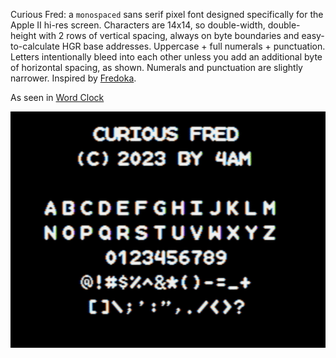 Curious Fred: a `monospaced` sans serif pixel font designed specifically for the Apple II hi-res screen. Characters are 14x14, so double-width, double-height with 2 rows of vertical spacing, always on byte boundaries and easy-to-calculate HGR base addresses. Uppercase + full numerals + punctuation. Letters intentionally bleed into each other unless you add an additional byte of horizontal spacing, as shown. Numerals and punctuation are slightly narrower. Inspired by [Fredoka](https://fonts.google.com/specimen/Fredoka).

As seen in [Word Clock](https://github.com/a2-4am/word-clock)

![screenshot of font sample](sample.png)
